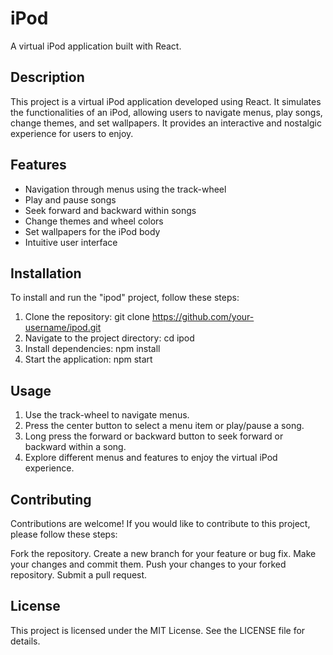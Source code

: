 # iPod

A virtual iPod application built with React.

## Description

This project is a virtual iPod application developed using React. It simulates the functionalities of an iPod, allowing users to navigate menus, play songs, change themes, and set wallpapers. It provides an interactive and nostalgic experience for users to enjoy.

## Features

- Navigation through menus using the track-wheel
- Play and pause songs
- Seek forward and backward within songs
- Change themes and wheel colors
- Set wallpapers for the iPod body
- Intuitive user interface

## Installation

To install and run the "ipod" project, follow these steps:

1. Clone the repository:
   git clone https://github.com/your-username/ipod.git
2. Navigate to the project directory: cd ipod
3. Install dependencies:
   npm install
4. Start the application:
   npm start
   
## Usage

1. Use the track-wheel to navigate menus.
2. Press the center button to select a menu item or play/pause a song.
3. Long press the forward or backward button to seek forward or backward within a song.
4. Explore different menus and features to enjoy the virtual iPod experience.

## Contributing
Contributions are welcome! If you would like to contribute to this project, please follow these steps:

Fork the repository.
Create a new branch for your feature or bug fix.
Make your changes and commit them.
Push your changes to your forked repository.
Submit a pull request.

## License
This project is licensed under the MIT License. See the LICENSE file for details.
